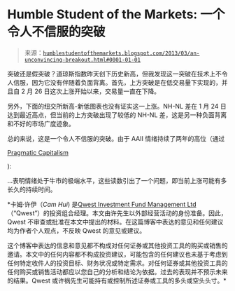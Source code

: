 <!--yml

类别：未分类

日期：2024 年 05 月 18 日 03:55:32

-->

# Humble Student of the Markets: 一个令人不信服的突破

> 来源：[`humblestudentofthemarkets.blogspot.com/2013/03/an-unconvincing-breakout.html#0001-01-01`](https://humblestudentofthemarkets.blogspot.com/2013/03/an-unconvincing-breakout.html#0001-01-01)

突破还是假突破？道琼斯指数昨天创下历史新高，但我发现这一突破在技术上不令人信服，因为它没有伴随着负面背离。首先，上方突破是在低交易量下实现的，并且自 2 月 26 日这次上涨开始以来，交易量一直在下降。

另外，下面的纽交所新高-新低图表也没有证实这一上涨。NH-NL 差在 1 月 24 日达到最近高点，但当前的上方突破出现了较低的 NH-NL 差，这是另一种负面背离和不好的市场广度迹象。

总的来说，这是一个令人不信服的突破。由于 AAII 情绪持续了两年的高位（通过

[Pragmatic Capitalism](http://pragcap.com/aaii-equity-allocations-reach-2-year-high)

):

...表明情绪处于牛市的极端水平，这些读数引出了一个问题，即当前上涨可能有多长久的持续时间。

*卡姆·许伊（*Cam Hui*) 是[Qwest Investment Fund Management Ltd](http://www.qwestfunds.com/)（“Qwest”）的投资组合经理。本文由许先生以外部经营活动的身份准备。因此，Qwest 不审查或批准在本文中提出的材料。在这篇博客中表达的意见和任何建议均为作者个人观点，不反映 Qwest 的意见或建议。

这个博客中表达的信息和意见都不构成对任何证券或其他投资工具的购买或销售的邀请。本文中的任何内容都不构成投资建议，可能包含的任何建议也未基于考虑到任何特定收件人的投资目标、财务状况或特定需求。对任何证券或其他投资工具的任何购买或销售活动都应以您自己的分析和结论为依据。过去的表现并不预示未来的结果。Qwest 或许祸先生可能持有或控制所述证券或工具的多头或空头头寸。*
